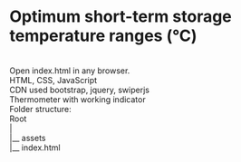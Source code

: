 # Optimum short-term storage temperature ranges (°C)
<br>
Open index.html in any browser.
<br>
HTML, CSS, JavaScript<br>
CDN used bootstrap, jquery, swiperjs
<br/>
Thermometer with working indicator
<br>
Folder structure:<br>
Root<br>
|<br>
|__ assets<br>
|__ index.html
